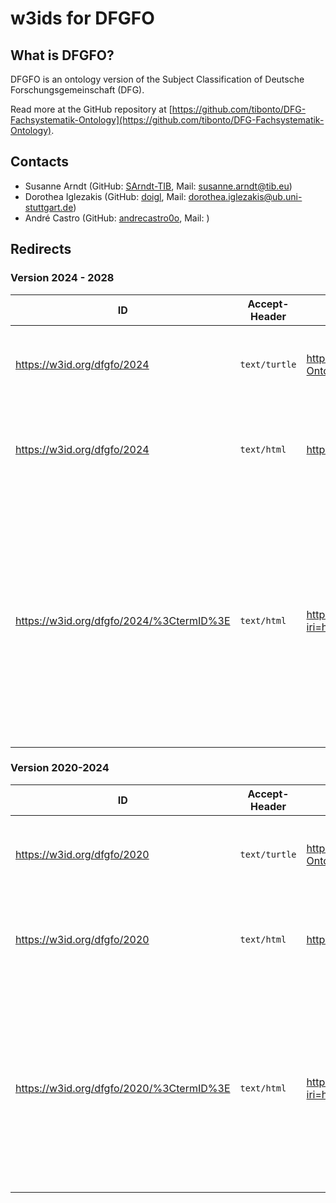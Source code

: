 # w3ids for DFGFO

## What is DFGFO?

DFGFO is an ontology version of the Subject Classification of Deutsche Forschungsgemeinschaft (DFG).

Read more at the GitHub repository at [https://github.com/tibonto/DFG-Fachsystematik-Ontology](https://github.com/tibonto/DFG-Fachsystematik-Ontology).

## Contacts

* Susanne Arndt (GitHub: [SArndt-TIB](https://github.com/SArndt-TIB), Mail: <susanne.arndt@tib.eu>)
* Dorothea Iglezakis (GitHub: [doigl](https://github.com/doigl), Mail: <dorothea.iglezakis@ub.uni-stuttgart.de>)
* André Castro (GitHub: [andrecastro0o](https://github.com/andrecastro0o), Mail: )
<!-- * Name Name (name.name@example.com) -->

## Redirects

### Version 2024 - 2028

|ID|Accept-Header|Target|Description|
|-|-|-|-|
|<https://w3id.org/dfgfo/2024>|`text/turtle`|<https://raw.githubusercontent.com/tibonto/DFG-Fachsystematik-Ontology/2024-YYYY-MM-DD/dfgfo.ttl>|Turtle file (.ttl) of the entire ontology (2024 version)|
|<https://w3id.org/dfgfo/2024>|`text/html`|<https://terminology.tib.eu/ts/ontologies/dfgfo2024>|Landing page of DFGFO 2024 at the TIB Terminology Service|
|<https://w3id.org/dfgfo/2024/%3CtermID%3E>|`text/html`|<https://terminology.tib.eu/ts/ontologies/dfgfo2024/terms?iri=https%3A%2F%2Fw3id.org%2Fdfgfo%2F2024%2F%3CtermID%3E>|Landing page of a specific DFGFO 2024 term at the TIB Terminology Service; for example, for term `3.16-01 Preparatory and Physical Chemistry of Polymer`, the `termID` would be `316-01` (without the dot)|

### Version 2020-2024

|ID|Accept-Header|Target|Description|
|-|-|-|-|  
|<https://w3id.org/dfgfo/2020>|`text/turtle`|<https://raw.githubusercontent.com/tibonto/DFG-Fachsystematik-Ontology/2023-01-17/dfgfo.ttl>|Turtle file (`.ttl`) of the entire ontology (2020 version)|
|<https://w3id.org/dfgfo/2020>|`text/html`|<https://terminology.tib.eu/ts/ontologies/dfgfo>|Landing page of DFGFO 2020 at the TIB Terminology Service|
|<https://w3id.org/dfgfo/2020/%3CtermID%3E>|`text/html`|<https://terminology.tib.eu/ts/ontologies/dfgfo/terms?iri=https%3A%2F%2Fgithub.com%2Ftibonto%2Fdfgfo%2F%3CtermID%3E>|Landing page of a specific DFGFO 2020 term at the TIB Terminology Service; for example, for term `44 Computer Science, Systems and Electrical Engineering`, the `termID` would be `44`|
